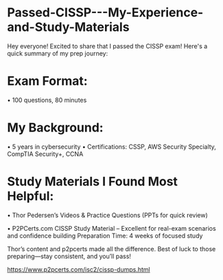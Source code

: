 # Passed-CISSP---My-Experience-and-Study-Materials
Hey everyone! Excited to share that I passed the CISSP exam! Here's a quick summary of my prep journey:
# Exam Format:
•	100 questions, 80 minutes
# My Background:
•	5 years in cybersecurity
•	Certifications: CSSP, AWS Security Specialty, CompTIA Security+, CCNA
# Study Materials I Found Most Helpful:

•	Thor Pedersen’s Videos & Practice Questions (PPTs for quick review)

•	P2PCerts.com CISSP Study Material – Excellent for real-exam scenarios and confidence building
Preparation Time: 4 weeks of focused study

Thor’s content and p2pcerts made all the difference. Best of luck to those preparing—stay consistent, and you’ll pass!

https://www.p2pcerts.com/isc2/cissp-dumps.html

